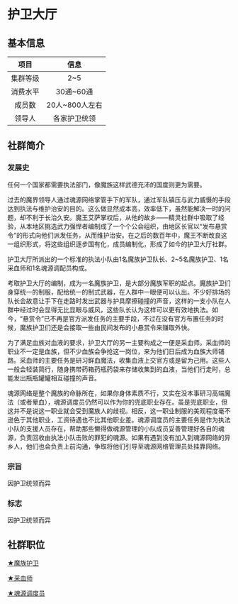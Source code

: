 # 护卫大厅

## 基本信息

项目|信息
:--:|:--:
集群等级|2~5
消费水平|30通~60通
成员数|20人~800人左右
领导人|各家护卫统领

## 社群简介

### 发展史

任何一个国家都需要执法部门，像魔族这样武德充沛的国度则更为需要。

过去的魔界领导人通过魂源网络掌管手下的军队，通过军队镇压与武力威慑的手段达到执法与维护治安的目的。这么做显然成本高，效率低下，虽然能解决一时的问题，却不利于长治久安。魔王艾萨掌权后，从他的故乡——精灵社群中吸取了经验，从本地区挑选武力强悍者编制成了一个个公会组织，由地区长官以“发布悬赏令”的形式向他们派发任务，从而维护治安。在之后的数百年中，魔王不断改良这一组织形式，将这些组织逐步国有化，成员编制化，形成了如今的护卫大厅社群。

护卫大厅所派出的一个标准的执法小队由1名魔族护卫队长、2~5名魔族护卫、1名采血师和1名魂源调配员构成。

考取护卫大厅的编制，成为一名魔族护卫，是大部分魔族军职的起点。魔族护卫们身穿统一的制服，配给统一的制式武器，在人群中一眼便可以认出。不少好排场的队长会故意让手下在走路时发出武器与护具摩擦碰撞的声音，这样的一支小队在人群中经过时会显得无比显眼与威风，这些队长认为这样可以更有效地执法。如今，“悬赏令”已不再是官方派发任务的主要手段，不过在没有官方布置任务的时候，魔族护卫们还是会接取一些由民间发布的小悬赏令来赚取外快。

为了满足血族对血液的要求，护卫大厅的另一主要构成之一便是采血师。采血师的职业不一定是血族，但不少血族会争抢这一岗位，来为他们日后成为血族大师铺路。采血师的主要任务是研习鲜血魔法，收集血液上交官方或是留为己用。这些人一般会轻装简行，随身携带药箱药瓶药袋来存储收集到的血液，当他们行走时，总能发出瓶瓶罐罐相互碰撞的声音。

魂源网络是整个魔族的命脉所在，如果你身体素质不行，又实在没本事研习高端魔法（或者晕血），魂源调度员仍然可以作为你的兜底职业存在。虽是兜底职业，但这并不是说这一职业就会受到魔族人的歧视。相反，这一职业制服的美观程度毫不逊色于其他职业，工资待遇也不比其他职业差。魂源调度员的主要任务是作为执法小队的支援人员存在，帮助那些懒得做魂源管理的小队成员妥善管理好各自的魂源，负责回收由执法小队击败的罪犯的魂源。如果有遇到没有加入到魂源网络的异乡人，他们也会负责上前沟通，争取将他们引导至魂源网络管理员处挂靠网络。

### 宗旨

因护卫统领而异

### 标志

因护卫统领而异

## 社群职位

<a href="../monGuard" target="_blank">★魔族护卫</a>

<a href="../bloodTaker" target="_blank">★采血师</a>

<a href="../soulMineDispatcher" target="_blank">★魂源调度员</a>